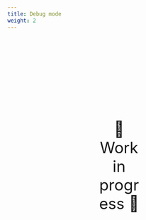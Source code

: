 ```yaml
---
title: Debug mode
weight: 2
---
```

<div style="text-align: center; font-size:2.5em;margin: 200px;">🚧 Work in progress 🚧</div>